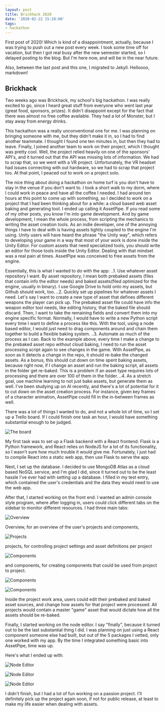 ```yaml
---
layout: post
title: Brickhack 2020
date: '2020-02-22 15:28:00'
tags:
- hackathon
---
```


First post of 2020! Which is kind of a disappointment, actually, because I was trying to push out a new post every week. I took some time off for vacation, but then I got real busy after the new semester started, so I delayed posting to the blog. But I'm here now, and will be in the near future.

Also, between the last post and this one, I migrated to Jekyll. Helloooo, markdown!

## Brickhack

Two weeks ago was Brickhack, my school's big hackathon. I was really excited to go, since I heard great stuff from everyone who went last year (great food, sponsors, prizes). It didn't disappoint except for the fact that there was almost no free coffee available. They had a lot of Monster, but I stay away from energy drinks.

This hackathon was a really unconventional one for me. I was planning on bringing someone with me, but they didn't make it in, so I had to find another teammate. I thought I found one ten minutes in, but then they had to leave. Finally, I joined another team to work on their project, which I thought was pretty cool. Well, the project relied heavily on one of the sponsors' API's, and it turned out that the API was missing lots of information. We had to scrap that, so we went with a VR project. Unfortunately, the VR headset had issues connecting with out hardware, so we had to scrap that project too. At that point, I peaced out to work on a project solo.

The nice thing about doing a hackathon on home turf is you don't have to stay in the venue if you don't want to. I took a short walk to my dorm, where I could work in peace and have all the coffee I needed. I had around ten hours at this point to come up with something, so I decided to work on a project that I had been thinking about for a while: a cloud based web asset baking and generating tool. I ended up calling it AssetPipe. If you read some of my other posts, you know I'm into game development. And by game development, I mean the whole process, from scripting the mechanics to writing the asset creation tools. As an indie developer, one of the annoying things I have to deal with is having assets tightly coupled to the engine I'm using. Unity users will have heard the phrase "the Unity way", which refers to developing your game in a way that most of your work is done inside the Unity Editor. For custom assets that need specialized tools, you should write an editor for those tools inside the Unity Editor. Dealing with that mindset was a real pain at times. AssetPipe was conceived to free assets from the engine.

Essentially, this is what I wanted to do with the app:
..1. Use whatever asset repository I want. By asset repository, I mean both prebaked assets (files that contain info the editor needs) and baked assets(filed optimized for the engine, usually in binary). I use Google Drive to hold onto my assets, but Github should work, too.
..2. Quickly set up pipelines for whatever assets I need. Let's say I want to create a new type of asset that defines different weapons the player can pick up. The prebaked asset file could have info the weapon editor tool needs, like editing history, that the baked file should discard. Then, I want to take the remaining fields and convert them into my engine specific format. Normally, I would have to write a new Python script every time I want to define a process like this. With the tool, using a node based editor, I would just need to drag components around and chain them together to build a flexible baking system.
..3. Automate as much of the process as I can. Back to the example above, every time I make a change to the prebaked asset repo without cloud baking, I need to run the asset processing script again to see changes in the game. With AssetPipe, as soon as it detects a change in the repo, it should re-bake the changed assets. As a bonus, this should cut down on time spent baking assets, because right now, if I change an asset and run the baking script, all assets in the folder get re-baked. This is a problem if an asset type requires lots of processing and there are over 100 of them in the folder.
..4. As a stretch goal, use machine learning to not just bake assets, but generate them as well. I've been studying up on AI recently, and there's a lot of potential for it to cut down on the asset creation process. For instance, given key frames of a character animation, AssetPipe could fill in the in-between frames as well.

There was a lot of things I wanted to do, and not a whole lot of time, so I set up a Trello board. If I could finish one task an hour, I would have something substantial enough to be judged.

![The board](/assets/pics/2_22_20/7.png)

My first task was to set up a Flask backend with a React frontend. Flask is a Python framework, and React relies on NodeJS for a lot of its functionality, so I wasn't sure how much trouble it would give me. Fortunately, I just had to compile React into a static web app, then use Flask to serve the app.

Next, I set up the database. I decided to use MongoDB Atlas as a cloud based NoSQL service, and I'm glad I did, since it turned out to be the least hassle I've ever had with setting up a database. I filled in my test entry, which contained the user's credentials and the data they would need to use the web app.

After that, I started working on the front end. I wanted an admin console style program, where after logging in, users could click different tabs on the sidebar to monitor different resources. I had three main tabs:

![Overview](/assets/pics/2_22_20/1.png)

Overview, for an overview of the user's projects and components,

![Projects](/assets/pics/2_22_20/2.png)

projects, for controlling project settings and asset definitions per project

![Components](/assets/pics/2_22_20/4.png)

and components, for creating components that could be used from project to project.

![Components](/assets/pics/2_22_20/5.png)

![Components](/assets/pics/2_22_20/6.png)

Inside the project work area, users could edit their prebaked and baked asset sources, and change how assets for that project were processed. All projects would contain a master "game" asset that would dictate how all the assets should be re-baked.

Finally, I started working on the node editor. I say "finally", because it turned out to be the last substantial thing I did. I was planning on just using a React component someone else had built, but out of the 5 packages I vetted, only one worked with my app. By the time I integrated something basic into AssetPipe, time was up.

Here's what I ended up with:

![Node Editor](/assets/pics/2_22_20/10.png)

![Node Editor](/assets/pics/2_22_20/9.png)

![Node Editor](/assets/pics/2_22_20/8.png)

I didn't finish, but I had a lot of fun working on a passion project. I'll definitely pick up the project again soon, if not for public release, at least to make my life easier when dealing with assets.